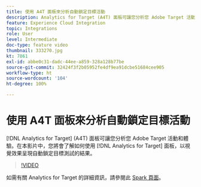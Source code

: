 ```yaml
---
title: 使用 A4T 面板來分析自動鎖定目標活動
description: Analytics for Target (A4T) 面板可讓您分析您 Adobe Target 活動和體驗。在本影片中，您將會了解如何使用 Analytics for Target 面板，以視覺效果呈現自動鎖定目標測試的結果。
feature: Experience Cloud Integration
topic: Integrations
role: User
level: Intermediate
doc-type: feature video
thumbnail: 333270.jpg
kt: 7861
exl-id: abbe0c31-dadc-44ee-a859-328a128b77be
source-git-commit: 32424f3f2b05952fe4df9ea91dcbe51684cee905
workflow-type: ht
source-wordcount: '104'
ht-degree: 100%

---
```


# 使用 A4T 面板來分析自動鎖定目標活動

[!DNL Analytics for Target] (A4T) 面板可讓您分析您 Adobe Target 活動和體驗。在本影片中，您將會了解如何使用 [!DNL Analytics for Target] 面板，以視覺效果呈現自動鎖定目標測試的結果。

>[!VIDEO](https://video.tv.adobe.com/v/333270/?quality=12&learn=on)

如需有關 Analytics for Target 的詳細資訊，請參閱此 [Spark 頁面](https://spark.adobe.com/page/Lo3Spm4oBOvwF/)。
